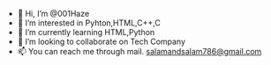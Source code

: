 - 👋 Hi, I’m @001Haze
- 👀 I’m interested in Pyhton,HTML,C++,C
- 🌱 I’m currently learning HTML,Python
- 💞️ I’m looking to collaborate on Tech Company 
- 📫 You can reach me through mail. salamandsalam786@gmail.com 

<!---
001Haze/001Haze is a ✨ special ✨ repository because its `README.md` (this file) appears on your GitHub profile.
You can click the Preview link to take a look at your changes.
--->

